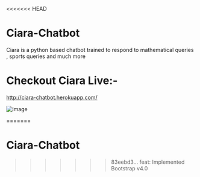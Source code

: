 <<<<<<< HEAD
# Ciara-Chatbot

Ciara is a python based chatbot trained to respond to mathematical queries , sports queries and much more

# Checkout Ciara Live:-
http://ciara-chatbot.herokuapp.com/

![image](https://github.com/antrikshmisri/Ciara-Chatbot/blob/master/screenshots/ss_04.jpg)

=======
# Ciara-Chatbot
>>>>>>> 83eebd3... feat: Implemented Bootstrap v4.0
